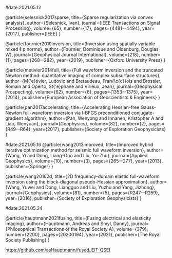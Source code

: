 #date:2021.05.12

@article{selesnick2017sparse,
  title={Sparse regularization via convex analysis},
  author={Selesnick, Ivan},
  journal={IEEE Transactions on Signal Processing},
  volume={65},
  number={17},
  pages={4481--4494},
  year={2017},
  publisher={IEEE}
}


@article{fournier2019inversion,
  title={Inversion using spatially variable mixed ℓ p norms},
  author={Fournier, Dominique and Oldenburg, Douglas W},
  journal={Geophysical Journal International},
  volume={218},
  number={1},
  pages={268--282},
  year={2019},
  publisher={Oxford University Press}
}

@article{metivier2014full,
  title={Full waveform inversion and the truncated Newton method: quantitative imaging of complex subsurface structures},
  author={M{\'e}tivier, Ludovic and Bretaudeau, Fran{\c{c}}ois and Brossier, Romain and Operto, St{\'e}phane and Virieux, Jean},
  journal={Geophysical Prospecting},
  volume={62},
  number={6},
  pages={1353--1375},
  year={2014},
  publisher={European Association of Geoscientists \& Engineers}
}

@article{pan2017accelerating,
  title={Accelerating Hessian-free Gauss-Newton full-waveform inversion via l-BFGS preconditioned conjugate-gradient algorithm},
  author={Pan, Wenyong and Innanen, Kristopher A and Liao, Wenyuan},
  journal={Geophysics},
  volume={82},
  number={2},
  pages={R49--R64},
  year={2017},
  publisher={Society of Exploration Geophysicists}
}

#date:2021.05.16
@article{wang2013improved,
  title={Improved hybrid iterative optimization method for seismic full waveform inversion},
  author={Wang, Yi and Dong, Liang-Guo and Liu, Yu-Zhu},
  journal={Applied Geophysics},
  volume={10},
  number={3},
  pages={265--277},
  year={2013},
  publisher={Springer}
}

@article{wang20162d,
  title={2D frequency-domain elastic full-waveform inversion using the block-diagonal pseudo-Hessian approximation},
  author={Wang, Yuwei and Dong, Liangguo and Liu, Yuzhu and Yang, Jizhong},
  journal={Geophysics},
  volume={81},
  number={5},
  pages={R247--R259},
  year={2016},
  publisher={Society of Exploration Geophysicists}
}

#date:2021.05.24

@article{hauptmann2021fusing,
  title={Fusing electrical and elasticity imaging},
  author={Hauptmann, Andreas and Smyl, Danny},
  journal={Philosophical Transactions of the Royal Society A},
  volume={379},
  number={2200},
  pages={20200194},
  year={2021},
  publisher={The Royal Society Publishing}
}

https://github.com/asHauptmann/fused_EIT-QSEI


